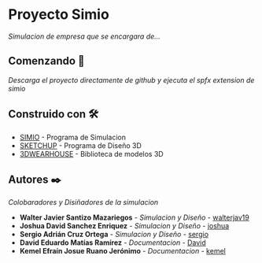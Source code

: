 # Proyecto Simio

_Simulacion de empresa que se encargara de..._

## Comenzando 🚀

_Descarga el proyecto directamente de github y ejecuta el spfx extension de simio_


## Construido con 🛠️

* [SIMIO](https://www.simio.com/) - Programa de Simulacion
* [SKETCHUP](https://www.sketchup.com/es) - Programa de Diseño 3D
* [3DWEARHOUSE](https://3dwarehouse.sketchup.com/) - Biblioteca de modelos 3D

## Autores ✒️

_Colobaradores y Disiñadores de la simulacion_

* **Walter Javier Santizo Mazariegos** - *Simulacion y Diseño* - [walterjav19](https://github.com/walterjav19)
* **Joshua David Sanchez Enriquez** - *Simulacion y Diseño* - [joshua](#)
* **Sergio Adrián Cruz Ortega** - *Simulacion y Diseño* - [sergio](#)
* **David Eduardo Matías Ramírez** - *Documentacion* - [David](#)
* **Kemel  Efraín Josue Ruano Jerónimo** - *Documentacion* - [kemel](#)



